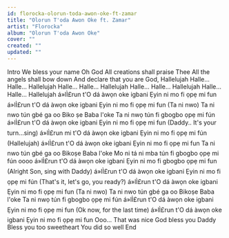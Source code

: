 ```yaml
---
id: florocka-olorun-toda-awon-oke-ft-zamar
title: "Olorun T'oda Awon Oke ft. Zamar"
artist: "Florocka"
album: "Olorun T'oda Awon Oke"
cover: ""
created: ""
updated: ""
---
```


Intro
We bless your name Oh God
All creations shall praise Thee
All the angels shall bow down
And declare that you are God, Hallelujah
Halle... Halle... Hallelujah
Halle... Halle... Hallelujah
Halle... Halle... Hallelujah
Halle... Halle... Hallelujah
á»lÌ£run t'O dá àwọn oke igbani
Ẹyin ni mo fi ọpẹ mi fun
á»lÌ£run t'O dá àwọn oke igbani
Ẹyin ni mo fi ọpẹ mi fun
(Ta ni nwo)
Ta ni nwo tún gbé ga oo
Biko ṣe Baba l'oke
Ta ni nwọ tún fi gbogbo ọpẹ mi fún
á»lÌ£run t'O dá àwọn oke igbani
Ẹyin ni mo fi ọpẹ mi fun
(Daddy.. It's your turn...sing)
á»lÌ£run mi t'O dá àwọn oke igbani
Ẹyin ni mo fi ọpẹ mi fún (Hallelujah)
á»lÌ£run t'O dá àwọn oke igbani
Ẹyin ni mo fi ọpẹ mi fun
Ta ni nwo tún gbé ga oo
Bikoṣe Baba l'oke
Mo ni tá ni mba tún fi gbogbo ọpẹ mi fún oooo
á»lÌ£run t'O dá àwọn oke igbani
Ẹyin ni mo fi gbogbo ọpẹ mi fun
(Alright Son, sing with Daddy)
á»lÌ£run t'O dá àwọn oke igbani
Ẹyin ni mo fi ọpẹ mi fún (That's it, let's go, you ready?)
á»lÌ£run t'O dá àwọn oke igbani
Ẹyin ni mo fi ọpẹ mi fun
(Ta ni nwo)
Ta ni nwo tún gbé ga oo
Bikoṣe Baba l'oke
Ta ni nwọ tún fi gbogbo ọpẹ mi fún
á»lÌ£run t'O dá àwọn oke igbani
Ẹyin ni mo fi ọpẹ mi fun
(Ok now, for the last time)
á»lÌ£run t'O dá àwọn oke igbani
Ẹyin ni mo fi ọpẹ mi fun
Ooo... That was nice
God bless you Daddy
Bless you too sweetheart
You did so well
End